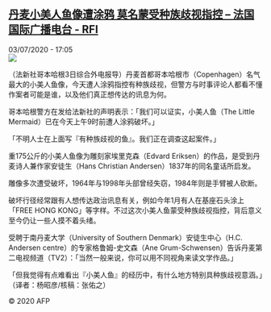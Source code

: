 <!--1593795409000-->
[丹麦小美人鱼像遭涂鸦 莫名蒙受种族歧视指控 – 法国国际广播电台 - RFI](http://www.rfi.fr//cn/contenu/20200703-%E4%B8%B9%E9%BA%A6%E5%B0%8F%E7%BE%8E%E4%BA%BA%E9%B1%BC%E5%83%8F%E9%81%AD%E6%B6%82%E9%B8%A6-%E8%8E%AB%E5%90%8D%E8%92%99%E5%8F%97%E7%A7%8D%E6%97%8F%E6%AD%A7%E8%A7%86%E6%8C%87%E6%8E%A7)
------

<div>03/07/2020 - 17:05</div><img src="https://s.rfi.fr/media/display/293e977e-bd47-11ea-8813-005056bf87d6/w:310/p:16x9/int0022b.200703230502.jpg"><div class="t-content__body u-clearfix"><div class="m-interstitial"></div><p>（法新社哥本哈根3日综合外电报导）丹麦首都哥本哈根市（Copenhagen）名气最大的小美人鱼像，今天遭人涂鸦指控有种族歧视，但警方与时事评论人都看不懂作案者可能是谁，以及他们真正想传达的讯息为何。</p><p>    哥本哈根警方在发给法新社的声明表示：「我们可以证实，小美人鱼（The Little Mermaid）已在今天上午9时前遭人涂鸦破坏。」</p><p>    「不明人士在上面写『有种族歧视的鱼』。我们正在调查这起案件。」</p><p>    重175公斤的小美人鱼像为雕刻家埃里克森（Edvard Eriksen）的作品，是受到丹麦诗人兼作家安徒生（Hans Christian Andersen）1837年的同名童话所启发。</p><p>    雕像多次遭受破坏，1964年与1998年头部曾经失窃，1984年则是手臂被人砍断。</p><p>    破坏行径经常跟有人想传达政治讯息有关，例如今年1月有人在基座石头涂上「FREE HONG KONG」等字样。不过这次小美人鱼蒙受种族歧视指控，背后意义至今仍让一些人摸不着头绪。</p><p>    受聘于南丹麦大学（University of Southern Denmark）安徒生中心（H.C. Andersen centre）的专家格鲁姆-史文森（Ane Grum-Schwensen）告诉丹麦第二电视频道（TV2）：「当然一般来说，你可以用不同视角来读文学作品。」</p><p>    「但我觉得有点难看出『小美人鱼』的经历中，有什么地方特别具种族歧视意涵。」（译者：杨昭彦/核稿：张佑之）</p><p class="t-copyright">© 2020 AFP</p>        </div>
